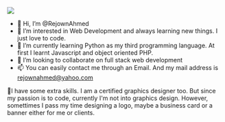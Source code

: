 <img src="https://media-exp1.licdn.com/dms/image/C5616AQH7fNOEQuBYdA/profile-displaybackgroundimage-shrink_350_1400/0/1640421740997?e=1645660800&v=beta&t=yDPtBWdEmzPuWyoDIlXQyLqKoGzzcrioyUE3C3TxlW4">

- 👋 Hi, I’m @RejownAhmed
- 👀 I’m interested in Web Development and always learning new things. I just love to code.
- 🌱 I’m currently learning Python as my third programming language. At first I learnt Javascript and object oriented PHP.
- 💞️ I’m looking to collaborate on full stack web development
- 📫 You can easily contact me through an Email. And my mail address is rejownahmed@yahoo.com

🦾I have some extra skills. I am a certified graphics designer too. But since my passion is to code, 
   currently I'm not into graphics design. However, somettimes I pass my time designing a logo, maybe a business card or a banner either for me or clients.
 
